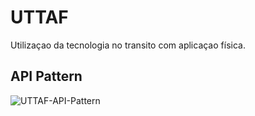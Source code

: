 # UTTAF

Utilizaçao da tecnologia no transito com aplicaçao física.

## API Pattern
![UTTAF-API-Pattern](https://user-images.githubusercontent.com/37851168/84859881-9f42d780-b033-11ea-96d8-9706a568fbfa.jpg)
